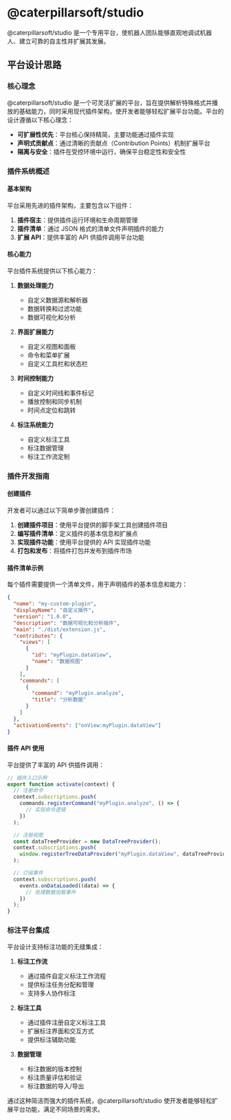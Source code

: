 # @caterpillarsoft/studio

@caterpillarsoft/studio 是一个专用平台，使机器人团队能够直观地调试机器人、建立可靠的自主性并扩展其发展。

## 平台设计思路

### 核心理念

@caterpillarsoft/studio 是一个可灵活扩展的平台，旨在提供解析特殊格式并播放的基础能力，同时采用现代插件架构，使开发者能够轻松扩展平台功能。平台的设计遵循以下核心理念：

- **可扩展性优先**：平台核心保持精简，主要功能通过插件实现
- **声明式贡献点**：通过清晰的贡献点（Contribution Points）机制扩展平台
- **隔离与安全**：插件在受控环境中运行，确保平台稳定性和安全性

### 插件系统概述

#### 基本架构

平台采用先进的插件架构，主要包含以下组件：

1. **插件宿主**：提供插件运行环境和生命周期管理
2. **插件清单**：通过 JSON 格式的清单文件声明插件的能力
3. **扩展 API**：提供丰富的 API 供插件调用平台功能

#### 核心能力

平台插件系统提供以下核心能力：

1. **数据处理能力**

   - 自定义数据源和解析器
   - 数据转换和过滤功能
   - 数据可视化和分析

2. **界面扩展能力**

   - 自定义视图和面板
   - 命令和菜单扩展
   - 自定义工具栏和状态栏

3. **时间控制能力**

   - 自定义时间线和事件标记
   - 播放控制和同步机制
   - 时间点定位和跳转

4. **标注系统能力**
   - 自定义标注工具
   - 标注数据管理
   - 标注工作流定制

### 插件开发指南

#### 创建插件

开发者可以通过以下简单步骤创建插件：

1. **创建插件项目**：使用平台提供的脚手架工具创建插件项目
2. **编写插件清单**：定义插件的基本信息和扩展点
3. **实现插件功能**：使用平台提供的 API 实现插件功能
4. **打包和发布**：将插件打包并发布到插件市场

#### 插件清单示例

每个插件需要提供一个清单文件，用于声明插件的基本信息和能力：

```json
{
  "name": "my-custom-plugin",
  "displayName": "自定义插件",
  "version": "1.0.0",
  "description": "数据可视化和分析插件",
  "main": "./dist/extension.js",
  "contributes": {
    "views": [
      {
        "id": "myPlugin.dataView",
        "name": "数据视图"
      }
    ],
    "commands": [
      {
        "command": "myPlugin.analyze",
        "title": "分析数据"
      }
    ]
  },
  "activationEvents": ["onView:myPlugin.dataView"]
}
```

#### 插件 API 使用

平台提供了丰富的 API 供插件调用：

```typescript
// 插件入口示例
export function activate(context) {
  // 注册命令
  context.subscriptions.push(
    commands.registerCommand("myPlugin.analyze", () => {
      // 实现命令逻辑
    })
  );

  // 注册视图
  const dataTreeProvider = new DataTreeProvider();
  context.subscriptions.push(
    window.registerTreeDataProvider("myPlugin.dataView", dataTreeProvider)
  );

  // 订阅事件
  context.subscriptions.push(
    events.onDataLoaded((data) => {
      // 处理数据加载事件
    })
  );
}
```

### 标注平台集成

平台设计支持标注功能的无缝集成：

1. **标注工作流**

   - 通过插件自定义标注工作流程
   - 提供标注任务分配和管理
   - 支持多人协作标注

2. **标注工具**

   - 通过插件注册自定义标注工具
   - 扩展标注界面和交互方式
   - 提供标注辅助功能

3. **数据管理**
   - 标注数据的版本控制
   - 标注质量评估和验证
   - 标注数据的导入/导出

通过这种简洁而强大的插件系统，@caterpillarsoft/studio 使开发者能够轻松扩展平台功能，满足不同场景的需求。
